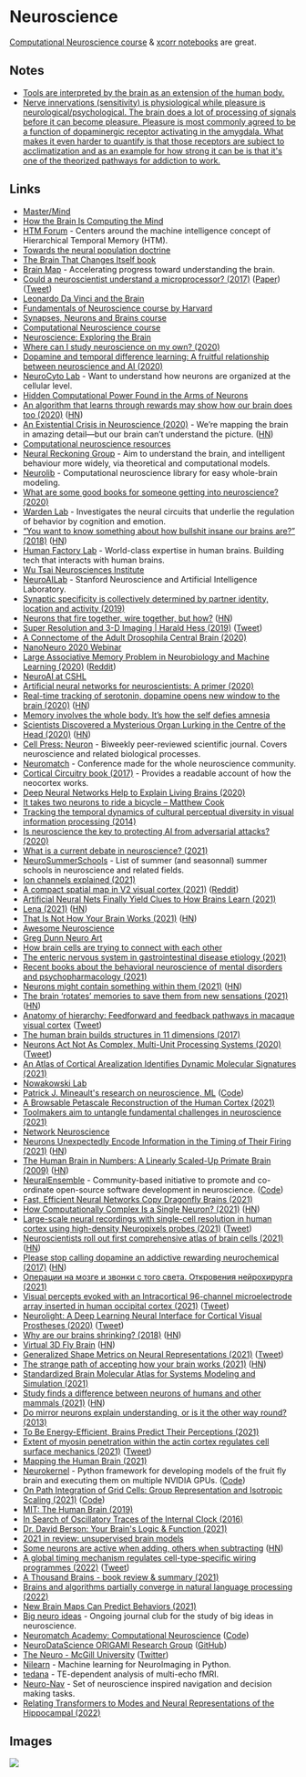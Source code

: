 # Neuroscience

[Computational Neuroscience course](https://compneuro.neuromatch.io/tutorials/intro.html) & [xcorr notebooks](https://xcorr.net/) are great.

## Notes

- [Tools are interpreted by the brain as an extension of the human body.](https://twitter.com/provisionalidea/status/1392854515347513351)
- [Nerve innervations (sensitivity) is physiological while pleasure is neurological/psychological. The brain does a lot of processing of signals before it can become pleasure. Pleasure is most commonly agreed to be a function of dopaminergic receptor activating in the amygdala. What makes it even harder to quantify is that those receptors are subject to acclimatization and as an example for how strong it can be is that it's one of the theorized pathways for addiction to work.](https://www.reddit.com/r/science/comments/qtvm4z/foreskin_found_to_be_extraordinarily_innervated/hko0snt/?context=3)

## Links

- [Master/Mind](https://vimeo.com/141479485)
- [How the Brain Is Computing the Mind](https://www.edge.org/conversation/ed_boyden-how-the-brain-is-computing-the-mind)
- [HTM Forum](https://discourse.numenta.org/) - Centers around the machine intelligence concept of Hierarchical Temporal Memory (HTM).
- [Towards the neural population doctrine](https://www.sciencedirect.com/science/article/abs/pii/S0959438818300990)
- [The Brain That Changes Itself book](https://www.goodreads.com/book/show/570172.The_Brain_That_Changes_Itself)
- [Brain Map](https://portal.brain-map.org/) - Accelerating progress toward understanding the brain.
- [Could a neuroscientist understand a microprocessor? (2017)](http://ericmjonas.github.io/neuroproc/) ([Paper](https://journals.plos.org/ploscompbiol/article?id=10.1371/journal.pcbi.1005268)) ([Tweet](https://twitter.com/juliagalef/status/1465818518310383616))
- [Leonardo Da Vinci and the Brain](http://www.davinciandthebrain.org/)
- [Fundamentals of Neuroscience course by Harvard](https://www.mcb80x.org/)
- [Synapses, Neurons and Brains course](https://www.coursera.org/learn/synapses)
- [Computational Neuroscience course](https://www.coursera.org/learn/computational-neuroscience)
- [Neuroscience: Exploring the Brain](https://www.goodreads.com/book/show/170011.Neuroscience)
- [Where can I study neuroscience on my own? (2020)](https://www.reddit.com/r/neuroscience/comments/efi61j/where_can_i_study_neuroscience_on_my_own/)
- [Dopamine and temporal difference learning: A fruitful relationship between neuroscience and AI (2020)](https://deepmind.com/blog/article/Dopamine-and-temporal-difference-learning-A-fruitful-relationship-between-neuroscience-and-AI)
- [NeuroCyto Lab](http://www.neurocytolab.org/) - Want to understand how neurons are organized at the cellular level.
- [Hidden Computational Power Found in the Arms of Neurons](https://www.quantamagazine.org/neural-dendrites-reveal-their-computational-power-20200114/)
- [An algorithm that learns through rewards may show how our brain does too (2020)](https://www.technologyreview.com/s/615054/deepmind-ai-reiforcement-learning-reveals-dopamine-neurons-in-brain/) ([HN](https://news.ycombinator.com/item?id=22065761))
- [An Existential Crisis in Neuroscience (2020)](http://nautil.us/issue/81/maps/an-existential-crisis-in-neuroscience) - We’re mapping the brain in amazing detail—but our brain can’t understand the picture. ([HN](https://news.ycombinator.com/item?id=22146439))
- [Computational neuroscience resources](http://neural-reckoning.org/comp-neuro-resources.html)
- [Neural Reckoning Group](http://neural-reckoning.org/index.html) - Aim to understand the brain, and intelligent behaviour more widely, via theoretical and computational models.
- [Neurolib](https://github.com/neurolib-dev/neurolib) - Computational neuroscience library for easy whole-brain modeling.
- [What are some good books for someone getting into neuroscience? (2020)](https://www.reddit.com/r/neuroscience/comments/gm83qa/what_are_some_good_books_for_someone_getting_into/)
- [Warden Lab](http://www.wardenlab.org/) - Investigates the neural circuits that underlie the regulation of behavior by cognition and emotion.
- [“You want to know something about how bullshit insane our brains are?” (2018)](https://twitter.com/Foone/status/1014267515696922624) ([HN](https://news.ycombinator.com/item?id=23591535))
- [Human Factory Lab](https://www.humanfactorylab.com/) - World-class expertise in human brains. Building tech that interacts with human brains.
- [Wu Tsai Neurosciences Institute](https://neuroscience.stanford.edu/)
- [NeuroAILab](http://neuroailab.stanford.edu/) - Stanford Neuroscience and Artificial Intelligence Laboratory.
- [Synaptic specificity is collectively determined by partner identity, location and activity (2019)](https://www.biorxiv.org/content/10.1101/697763v1)
- [Neurons that fire together, wire together, but how?](http://dissociativediaries.com/neurons-that-fire-together-wire-together-ok-but-how/) ([HN](https://news.ycombinator.com/item?id=23676233))
- [Super Resolution and 3-D Imaging | Harald Hess (2019)](https://www.youtube.com/watch?v=tlvrkCZLagg) ([Tweet](https://twitter.com/karpathy/status/1279583346901651456))
- [A Connectome of the Adult Drosophila Central Brain (2020)](https://www.biorxiv.org/content/10.1101/2020.01.21.911859v1)
- [NanoNeuro 2020 Webinar](https://www.youtube.com/watch?v=CJXp8vCWlmA)
- [Large Associative Memory Problem in Neurobiology and Machine Learning (2020)](https://arxiv.org/abs/2008.06996) ([Reddit](https://www.reddit.com/r/MachineLearning/comments/icjcfk/r_biological_plausible_explanation_of_hopfield/))
- [NeuroAI at CSHL](https://www.neuroaicshl.com/)
- [Artificial neural networks for neuroscientists: A primer (2020)](https://arxiv.org/abs/2006.01001)
- [Real-time tracking of serotonin, dopamine opens new window to the brain (2020)](https://newatlas.com/medical/serotonin-dopamine-real-time-tracking-brain/) ([HN](https://news.ycombinator.com/item?id=24771932))
- [Memory involves the whole body. It’s how the self defies amnesia](https://psyche.co/ideas/memory-involves-the-whole-body-its-how-the-self-defies-amnesia)
- [Scientists Discovered a Mysterious Organ Lurking in the Centre of the Head (2020)](https://www.sciencealert.com/chance-discovery-reveals-mysterious-organ-lurking-in-human-head-missed-for-centuries) ([HN](https://news.ycombinator.com/item?id=24846026))
- [Cell Press: Neuron](https://www.cell.com/neuron/home) - Biweekly peer-reviewed scientific journal. Covers neuroscience and related biological processes.
- [Neuromatch](https://neuromatch.io/) - Conference made for the whole neuroscience community.
- [Cortical Circuitry book (2017)](http://corticalcircuitry.com/) - Provides a readable account of how the neocortex works.
- [Deep Neural Networks Help to Explain Living Brains (2020)](https://www.quantamagazine.org/deep-neural-networks-help-to-explain-living-brains-20201028/)
- [It takes two neurons to ride a bicycle – Matthew Cook](http://paradise.caltech.edu/~cook/papers/TwoNeurons.pdf)
- [Tracking the temporal dynamics of cultural perceptual diversity in visual information processing (2014)](http://theses.gla.ac.uk/5055/2/2014LaoPhD.pdf)
- [Is neuroscience the key to protecting AI from adversarial attacks? (2020)](https://bdtechtalks.com/2020/12/07/vonenet-neurscience-inspired-deep-learning/)
- [What is a current debate in neuroscience? (2021)](https://www.reddit.com/r/neuroscience/comments/l2eiro/what_is_a_current_debate_in_neuroscience/)
- [NeuroSummerSchools](https://github.com/PhABC/neuroSummerSchools) - List of summer (and seasonnal) summer schools in neuroscience and related fields.
- [Ion channels explained (2021)](https://www.reddit.com/r/neuroscience/comments/lggrpi/ion_channels/)
- [A compact spatial map in V2 visual cortex (2021)](https://www.biorxiv.org/content/10.1101/2021.02.11.430687v1) ([Reddit](https://www.reddit.com/r/neuroscience/comments/lj92m6/reevaluating_cognitive_map_theory/))
- [Artificial Neural Nets Finally Yield Clues to How Brains Learn (2021)](https://www.quantamagazine.org/artificial-neural-nets-finally-yield-clues-to-how-brains-learn-20210218/)
- [Lena (2021)](https://qntm.org/mmacevedo) ([HN](https://news.ycombinator.com/item?id=26224835))
- [That Is Not How Your Brain Works (2021)](https://nautil.us/issue/98/mind/that-is-not-how-your-brain-works) ([HN](https://news.ycombinator.com/item?id=26341218))
- [Awesome Neuroscience](https://github.com/analyticalmonk/awesome-neuroscience)
- [Greg Dunn Neuro Art](https://www.instagram.com/gdunnart/)
- [How brain cells are trying to connect with each other](https://www.reddit.com/r/Psychedelics/comments/mh1of9/interesting_video_showing_brain_cells_trying_to/)
- [The enteric nervous system in gastrointestinal disease etiology (2021)](https://link.springer.com/article/10.1007/s00018-021-03812-y)
- [Recent books about the behavioral neuroscience of mental disorders and psychopharmacology (2021)](https://www.reddit.com/r/neuroscience/comments/mezauy/recent_books_about_the_behavioural_neuroscience/)
- [Neurons might contain something within them (2021)](https://join.substack.com/p/is-this-the-most-interesting-idea) ([HN](https://news.ycombinator.com/item?id=26838016))
- [The brain ‘rotates’ memories to save them from new sensations (2021)](https://www.quantamagazine.org/the-brain-rotates-memories-to-save-them-from-new-sensations-20210415/) ([HN](https://news.ycombinator.com/item?id=26830105))
- [Anatomy of hierarchy: Feedforward and feedback pathways in macaque visual cortex](https://www.ncbi.nlm.nih.gov/pmc/articles/PMC4255240/) ([Tweet](https://twitter.com/patrickmineault/status/1385068971112681475))
- [The human brain builds structures in 11 dimensions (2017)](https://bigthink.com/paul-ratner/our-brains-think-in-11-dimensions-discover-scientists)
- [Neurons Act Not As Complex, Multi-Unit Processing Systems (2020)](https://www.resonancescience.org/blog/Neurons-Act-Not-As-Simple-Logic-Gates-But-As-Complex-Multi-Unit-Processing-Systems) ([Tweet](https://twitter.com/IntuitMachine/status/1395564948751802368))
- [An Atlas of Cortical Arealization Identifies Dynamic Molecular Signatures (2021)](https://www.biorxiv.org/content/10.1101/2021.05.17.444528v2)
- [Nowakowski Lab](https://nowakowski-lab.squarespace.com/)
- [Patrick J. Mineault's research on neuroscience, ML](https://xcorr.net/) ([Code](https://github.com/patrickmineault/xcorr-notebooks))
- [A Browsable Petascale Reconstruction of the Human Cortex (2021)](https://ai.googleblog.com/2021/06/a-browsable-petascale-reconstruction-of.html)
- [Toolmakers aim to untangle fundamental challenges in neuroscience (2021)](https://neuroscience.stanford.edu/news/wu-tsai-neuro-advances-big-idea-initiatives-to-next-level)
- [Network Neuroscience](https://netneurosci.github.io/networks2021satellite/)
- [Neurons Unexpectedly Encode Information in the Timing of Their Firing (2021)](https://www.quantamagazine.org/a-new-kind-of-information-coding-seen-in-the-human-brain-20210707/) ([HN](https://news.ycombinator.com/item?id=27761706))
- [The Human Brain in Numbers: A Linearly Scaled-Up Primate Brain (2009)](https://www.ncbi.nlm.nih.gov/pmc/articles/PMC2776484/) ([HN](https://news.ycombinator.com/item?id=28018481))
- [NeuralEnsemble](http://neuralensemble.org/) - Community-based initiative to promote and co-ordinate open-source software development in neuroscience. ([Code](https://github.com/NeuralEnsemble))
- [Fast, Efficient Neural Networks Copy Dragonfly Brains (2021)](https://spectrum.ieee.org/fast-efficient-neural-networks-copy-dragonfly-brains)
- [How Computationally Complex Is a Single Neuron? (2021)](https://www.quantamagazine.org/how-computationally-complex-is-a-single-neuron-20210902/) ([HN](https://news.ycombinator.com/item?id=28393358))
- [Large-scale neural recordings with single-cell resolution in human cortex using high-density Neuropixels probes (2021)](https://www.biorxiv.org/content/10.1101/2021.06.20.449152v2) ([Tweet](https://twitter.com/patrickmineault/status/1438664877682348033))
- [Neuroscientists roll out first comprehensive atlas of brain cells (2021)](https://news.berkeley.edu/2021/10/06/neuroscientists-roll-out-first-comprehensive-atlas-of-brain-cells/) ([HN](https://news.ycombinator.com/item?id=28838852))
- [Please stop calling dopamine an addictive rewarding neurochemical (2017)](https://www.psychologytoday.com/intl/blog/women-who-stray/201701/no-dopamine-is-not-addictive) ([HN](https://news.ycombinator.com/item?id=28852348))
- [Операции на мозге и звонки с того света. Откровения нейрохирурга (2021)](https://www.youtube.com/watch?v=2H0-uqGNDtw)
- [Visual percepts evoked with an Intracortical 96-channel microelectrode array inserted in human occipital cortex (2021)](https://www.jci.org/articles/view/151331) ([Tweet](https://twitter.com/AntonioLozanoDL/status/1451125781967560706))
- [Neurolight: A Deep Learning Neural Interface for Cortical Visual Prostheses (2020)](https://www.worldscientific.com/doi/10.1142/S0129065720500458?url_ver=Z39.88-2003&rfr_id=ori:rid:crossref.org&rfr_dat=cr_pub%20%200pubmed) ([Tweet](https://twitter.com/fchollet/status/1451973437652566017))
- [Why are our brains shrinking? (2018)](https://usfblogs.usfca.edu/biol100/2018/03/20/why-are-our-brains-shrinking/) ([HN](https://news.ycombinator.com/item?id=29031999))
- [Virtual 3D Fly Brain](https://v2.virtualflybrain.org/org.geppetto.frontend/geppetto?id=VFB_00101567&i=VFB_00101567) ([HN](https://news.ycombinator.com/item?id=29016849))
- [Generalized Shape Metrics on Neural Representations (2021)](https://arxiv.org/abs/2110.14739) ([Tweet](https://twitter.com/ItsNeuronal/status/1455300536442388482))
- [The strange path of accepting how your brain works (2021)](https://alexanderell.is/posts/limitations/) ([HN](https://news.ycombinator.com/item?id=29057510))
- [Standardized Brain Molecular Atlas for Systems Modeling and Simulation (2021)](https://www.frontiersin.org/articles/10.3389/fnmol.2021.604559/full)
- [Study finds a difference between neurons of humans and other mammals (2021)](https://www.nature.com/articles/s41586-021-04072-3) ([HN](https://news.ycombinator.com/item?id=29213806))
- [Do mirror neurons explain understanding, or is it the other way round? (2013)](https://yohanjohn.com/neurologism/do-mirror-neurons-explain-understanding-or-is-it-the-other-way-round/)
- [To Be Energy-Efficient, Brains Predict Their Perceptions (2021)](https://www.quantamagazine.org/to-be-energy-efficient-brains-predict-their-perceptions-20211115/)
- [Extent of myosin penetration within the actin cortex regulates cell surface mechanics (2021)](https://www.nature.com/articles/s41467-021-26611-2) ([Tweet](https://twitter.com/PaluchLab/status/1461288840136691716))
- [Mapping the Human Brain (2021)](https://www.youtube.com/watch?v=T8yfZ4JhlbY)
- [Neurokernel](http://neurokernel.github.io/) - Python framework for developing models of the fruit fly brain and executing them on multiple NVIDIA GPUs. ([Code](https://github.com/neurokernel/neurokernel))
- [On Path Integration of Grid Cells: Group Representation and Isotropic Scaling (2021)](https://arxiv.org/abs/2006.10259) ([Code](https://github.com/ruiqigao/grid-cell-path))
- [MIT: The Human Brain (2019)](https://ocw.mit.edu/courses/brain-and-cognitive-sciences/9-13-the-human-brain-spring-2019/)
- [In Search of Oscillatory Traces of the Internal Clock (2016)](https://www.frontiersin.org/articles/10.3389/fpsyg.2016.00224/full)
- [Dr. David Berson: Your Brain's Logic & Function (2021)](https://www.youtube.com/watch?v=oC3fhUjg30E)
- [2021 in review: unsupervised brain models](https://xcorr.net/2021/12/31/2021-in-review-unsupervised-brain-models/)
- [Some neurons are active when adding, others when subtracting](https://www.uni-bonn.de/en/news/028-2022) ([HN](https://news.ycombinator.com/item?id=30363495))
- [A global timing mechanism regulates cell-type-specific wiring programmes (2022)](https://www.nature.com/articles/s41586-022-04418-5) ([Tweet](https://twitter.com/Saumya_JA1N/status/1496584124827848704))
- [A Thousand Brains - book review & summary (2021)](https://plugaru.org/2021/03/10/a-thousand-brains/)
- [Brains and algorithms partially converge in natural language processing (2022)](https://www.nature.com/articles/s42003-022-03036-1)
- [New Brain Maps Can Predict Behaviors (2021)](https://www.quantamagazine.org/new-brain-maps-can-predict-behaviors-20211206/)
- [Big neuro ideas](https://github.com/patrickmineault/big-neuro-ideas) - Ongoing journal club for the study of big ideas in neuroscience.
- [Neuromatch Academy: Computational Neuroscience](https://compneuro.neuromatch.io/tutorials/intro.html) ([Code](https://github.com/NeuromatchAcademy/course-content))
- [NeuroDataScience ORIGAMI Research Group](https://neurodatascience.github.io/) ([GitHub](https://github.com/neurodatascience/))
- [The Neuro - McGill University](https://www.mcgill.ca/neuro/) ([Twitter](https://twitter.com/TheNeuro_MNI))
- [Nilearn](https://github.com/nilearn/nilearn) - Machine learning for NeuroImaging in Python.
- [tedana](https://github.com/ME-ICA/tedana) - TE-dependent analysis of multi-echo fMRI.
- [Neuro-Nav](https://github.com/awjuliani/neuro-nav) - Set of neuroscience inspired navigation and decision making tasks.
- [Relating Transformers to Modes and Neural Representations of the Hippocampal (2022)](https://arxiv.org/abs/2112.04035)

## Images

![](https://i.imgur.com/rrMuQnY.png)


